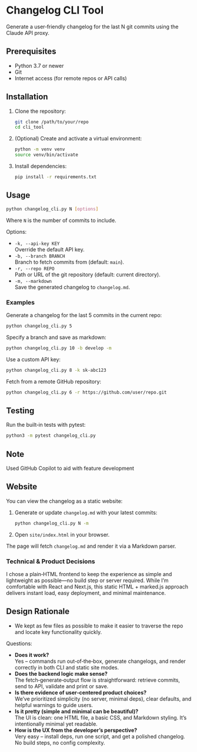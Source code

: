 # Changelog CLI Tool

Generate a user‑friendly changelog for the last N git commits using the Claude API proxy.

## Prerequisites

- Python 3.7 or newer
- Git
- Internet access (for remote repos or API calls)

## Installation

1. Clone the repository:
   ```bash
   git clone /path/to/your/repo
   cd cli_tool
   ```
2. (Optional) Create and activate a virtual environment:
   ```bash
   python -m venv venv
   source venv/bin/activate
   ```
3. Install dependencies:
   ```bash
   pip install -r requirements.txt
   ```

## Usage

```bash
python changelog_cli.py N [options]
```

Where `N` is the number of commits to include.

Options:
- `-k, --api-key KEY`  
  Override the default API key.
- `-b, --branch BRANCH`  
  Branch to fetch commits from (default: `main`).
- `-r, --repo REPO`  
  Path or URL of the git repository (default: current directory).
- `-m, --markdown`  
  Save the generated changelog to `changelog.md`.

### Examples

Generate a changelog for the last 5 commits in the current repo:
```bash
python changelog_cli.py 5
```

Specify a branch and save as markdown:
```bash
python changelog_cli.py 10 -b develop -m
```

Use a custom API key:
```bash
python changelog_cli.py 8 -k sk-abc123
```

Fetch from a remote GitHub repository:
```bash
python changelog_cli.py 6 -r https://github.com/user/repo.git
```

## Testing

Run the built‑in tests with pytest:
```bash
python3 -m pytest changelog_cli.py
```

## Note
Used GitHub Copilot to aid with feature development

## Website

You can view the changelog as a static website:

1. Generate or update `changelog.md` with your latest commits:
   ```bash
   python changelog_cli.py N -m
   ```
2. Open `site/index.html` in your browser.

The page will fetch `changelog.md` and render it via a Markdown parser.

### Technical & Product Decisions

I chose a plain‑HTML frontend to keep the experience as simple and lightweight as possible—no build step or server required. While I’m comfortable with React and Next.js, this static HTML + marked.js approach delivers instant load, easy deployment, and minimal maintenance.

## Design Rationale

- We kept as few files as possible to make it easier to traverse the repo and locate key functionality quickly.

Questions:
- **Does it work?**  
  Yes – commands run out‑of‑the‑box, generate changelogs, and render correctly in both CLI and static site modes.
- **Does the backend logic make sense?**  
  The fetch‑generate‑output flow is straightforward: retrieve commits, send to API, validate and print or save.
- **Is there evidence of user‑centered product choices?**  
  We’ve prioritized simplicity (no server, minimal deps), clear defaults, and helpful warnings to guide users.
- **Is it pretty (simple and minimal can be beautiful)?**  
  The UI is clean: one HTML file, a basic CSS, and Markdown styling. It’s intentionally minimal yet readable.
- **How is the UX from the developer’s perspective?**  
  Very easy – install deps, run one script, and get a polished changelog. No build steps, no config complexity.
